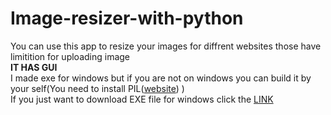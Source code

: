 # Image-resizer-with-python
You can use this app to resize your images for diffrent websites those have limitition for uploading image  <br/>
**IT HAS GUI**  <br/>
I made exe for windows but if you are not on windows you can build it by your self(You need to install PIL([website](https://pillow.readthedocs.io "website")) )  <br/>
If you just want to download EXE file for windows click the [LINK](sth "LINK")   <br/>
 
